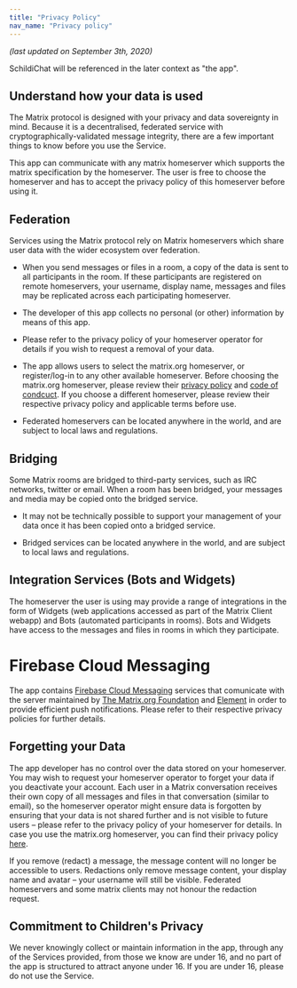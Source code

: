 ```yaml
---
title: "Privacy Policy"
nav_name: "Privacy policy"
---
```


_(last updated on September 3th, 2020)_

SchildiChat will be referenced in the later context as "the app".

## Understand how your data is used

The Matrix protocol is designed with your privacy and data sovereignty in mind.
Because it is a decentralised, federated service with cryptographically-validated message integrity, there are a few important things to know before you use the Service.

This app can communicate with any matrix homeserver which supports the matrix specification by the homeserver.
The user is free to choose the homeserver and has to accept the privacy policy of this homeserver before using it.


## Federation

Services using the Matrix protocol rely on Matrix homeservers which share user data with the wider ecosystem over federation.

- When you send messages or files in a room, a copy of the data is sent to all participants in the room.
  If these participants are registered on remote homeservers, your username, display name, messages and files may be replicated across each participating homeserver.

- The developer of this app collects no personal (or other) information by means of this app.

- Please refer to the privacy policy of your homeserver operator for details if you wish to request a removal of your data.

- The app allows users to select the matrix.org homeserver, or register/log-in to any other available homeserver.
  Before choosing the matrix.org homeserver, please review their [privacy policy](https://matrix.org/legal/privacy-notice) and [code of condcuct](https://matrix.org/legal/code-of-conduct).
  If you choose a different homeserver, please review their respective privacy policy and applicable terms before use.

- Federated homeservers can be located anywhere in the world, and are subject to local laws and regulations.


## Bridging

Some Matrix rooms are bridged to third-party services, such as IRC networks, twitter or email.
When a room has been bridged, your messages and media may be copied onto the bridged service.

- It may not be technically possible to support your management of your data once it has been copied onto a bridged service.

- Bridged services can be located anywhere in the world, and are subject to local laws and regulations.


## Integration Services (Bots and Widgets)

The homeserver the user is using may provide a range of integrations in the form of Widgets (web applications accessed as part of the Matrix Client webapp) and Bots (automated participants in rooms).
Bots and Widgets have access to the messages and files in rooms in which they participate.


# Firebase Cloud Messaging

The app contains [Firebase Cloud Messaging](https://firebase.google.com/support/privacy/) services that comunicate with the server maintained by [The Matrix.org Foundation](https://matrix.org/legal/privacy-notice) and [Element](https://element.io/privacy) in order to provide efficient push notifications.
Please refer to their respective privacy policies for further details.


## Forgetting your Data

The app developer has no control over the data stored on your homeserver.
You may wish to request your homeserver operator to forget your data if you deactivate your account.
Each user in a Matrix conversation receives their own copy of all messages and files in that conversation (similar to email), so the homeserver operator might ensure data is forgotten by ensuring that your data is not shared further and is not visible to future users – please refer to the privacy policy of your homeserver for details.
In case you use the matrix.org homeserver, you can find their privacy policy [here](https://matrix.org/legal/privacy-notice).

If you remove (redact) a message, the message content will no longer be accessible to users.
Redactions only remove message content, your display name and avatar – your username will still be visible. Federated homeservers and some matrix clients may not honour the redaction request.


## Commitment to Children's Privacy

We never knowingly collect or maintain information in the app, through any of the Services provided, from those we know are under 16, and no part of the app is structured to attract anyone under 16.
If you are under 16, please do not use the Service.
